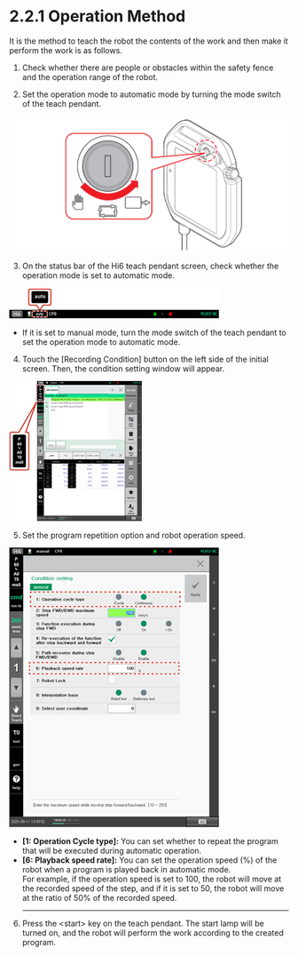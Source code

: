 # 2.2.1 Operation Method

It is the method to teach the robot the contents of the work and then make it perform the work is as follows.

1.	Check whether there are people or obstacles within the safety fence and the operation range of the robot.

2.	Set the operation mode to automatic mode by turning the mode switch of the teach pendant.



![](../../.gitbook/assets/mode-sw-auto.png)

3.	On the status bar of the Hi6 teach pendant screen, check whether the operation mode is set to automatic mode.



![](../../.gitbook/assets/image%20%28298%29.png)

* If it is set to manual mode, turn the mode switch of the teach pendant to set the operation mode to automatic mode.

4.	Touch the \[Recording Condition\] button on the left side of the initial screen. Then, the condition setting window will appear.

![](../../.gitbook/assets/image%20%28315%29.png)



5.	Set the program repetition option and robot operation speed.

![](../../.gitbook/assets/image%20%28301%29.png)

* **\[1: Operation Cycle type\]:** You can set whether to repeat the program that will be executed during automatic operation.
* **\[6: Playback speed rate\]:** You can set the operation speed \(%\) of the robot when a program is played back in automatic mode.  
  For example, if the operation speed is set to 100, the robot will move at the recorded speed of the step, and if it is set to 50, the robot will move at the ratio of 50% of the recorded speed.
  ****



6.	Press the &lt;start&gt; key on the teach pendant. The start lamp will be turned on, and the robot will perform the work according to the created program.



